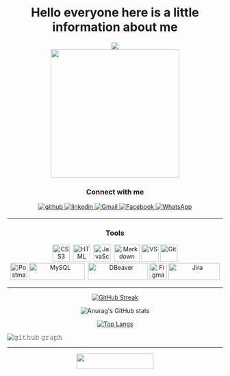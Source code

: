 <h1 align="center">Hello everyone here is a little information about me</h1>
<div id="header" align="center">
<img src="https://drive.google.com/uc?export=download&confirm=no_antivirus&id=1C0B-FO2O4rx_9wctam-Nfm-r63BXJhuv" />
</div>
<div id="header" align="center">
  <img src="https://media.giphy.com/media/Aa3k6VDl2EDauCyE6U/giphy.gif" width="300"/>  
</div>

<!--Connect with me -->
<h3 align="center" target="_blank">Connect with me</h3>
<div align="center">
  
<a href="https://github.com/chabanova-ekaterina" target="_blank">
<img src=https://drive.google.com/uc?export=download&confirm=no_antivirus&id=13hhL9bLUOIWBKQ48YdlJdryhbpYaDGKE alt=github style="margin-bottom: 5px;" />
</a>
<a href="https://linkedin.com/in/ekaterina-chabanova/" target="_blank">
<img src=https://drive.google.com/uc?export=download&confirm=no_antivirus&id=1ytKqYCGmV7kUCD1JCPfTmSBSb-1u3T8Z alt=linkedin style="margin-bottom: 5px;" />
</a>
<a href="href="mailto:chabanova.ca@gmail.com" target="_blank">
<img src=https://drive.google.com/uc?export=download&confirm=no_antivirus&id=1t3kMiH3SWm3wJYc6FeDmrgO80CpKaOCe alt="Gmail" style="margin-bottom: 5px;" />
</a> 
<a href="https://www.facebook.com/chabanovaekaterina/" target="_blank">
<img src=https://drive.google.com/uc?export=download&confirm=no_antivirus&id=1pdIdzSmi8fV2XIaJEyz3LwdKDaIK4Jps alt="Facebook" style="margin-bottom: 5px;" />
</a>  
<a href="https://wa.me/9209952191?text=Hello"_blank">
<img src=https://drive.google.com/uc?export=download&confirm=no_antivirus&id=1qAFURSZT7vtrW8DsN_f1vokaDcMf34O2 alt="WhatsApp" style="margin-bottom: 5px;" />
</a> 
</div>

---
<!-- Tools -->
<h3 align="center" target="_blank">Tools</h3>
<div align="center">
  <img src="https://drive.google.com/uc?export=download&confirm=no_antivirus&id=1xr_h9yg6-ZmftS_UPwg11sYQquvK4-0t"  title="CSS3" alt="CSS3" width="40" height="40"/>&nbsp;
  <img src="https://drive.google.com/uc?export=download&confirm=no_antivirus&id=1N_kMTKkw-EMrdpKwri54SKRmNotLEEH2" title="HTML5" alt="HTML" width="40" height="40"/>&nbsp;
  <img src="https://drive.google.com/uc?export=download&confirm=no_antivirus&id=1OggP9DdM0zLIRX2L3ok7WzX-SXLow6oi" title="JavaScript" alt="JavaScript" width="40" height="40"/>&nbsp;
  <img src="https://drive.google.com/uc?export=download&confirm=no_antivirus&id=1S6y0VMyMyUM3Vnk9dc-70Jh-GiWo5EK8" title="Markdown" alt="Markdown" width="60" height="40"/>  
  <img src="https://drive.google.com/uc?export=download&confirm=no_antivirus&id=12MeStk18_wob2szY-eBNSSVBNdu9eazL" title="VS" alt="VS" width="40" height="40"/>
  <img src="https://drive.google.com/uc?export=download&confirm=no_antivirus&id=1bT8xerzZ_L4P9KnG-pPrs8VNYfLfH_Xk" title="Git" alt="Git" width="40" height="40"/>
</div>

<div align="center">
    <img src="https://drive.google.com/uc?export=download&confirm=no_antivirus&id=1hdw3eZFGswGVgZX19krDZ-94tUowdJpT" title="Postman" **alt="Postman" width="40" height="40"/>
    <img src="https://drive.google.com/uc?export=download&confirm=no_antivirus&id=1yKsaRV6ttuPvi8cbGbu_U-OJWDjhAtop" title="MySQL"  alt="MySQL" width="130" height="40"/>&nbsp;
    <img src="https://drive.google.com/uc?export=download&confirm=no_antivirus&id=1gpkpzeiJixXz8CuE-sViWpQRppTjzPE5" title="DBeaver" **alt="DBeaver" width="140" height="40"/>
    <img src="https://drive.google.com/uc?export=download&confirm=no_antivirus&id=1xWNp27gQAPgkUPyBRavg47CIReewe8fT" title="Figma" **alt="Figma" width="40" height="40"/>
    <img src="https://drive.google.com/uc?export=download&confirm=no_antivirus&id=1E7DP_ALjMakjm-GAJGWZH11vBEapHY4N" title="Jira" alt="Jira" width="120" height="40"/>
</div>

---

<!--Streak Stats -->

<div align="center">

[![GitHub Streak](http://github-readme-streak-stats.herokuapp.com?user=chabanova-ekaterina&theme=midnight-purple&border_radius=8&date_format=j%20M%5B%20Y%5D&mode=weekly)](https://git.io/streak-stats)
</div>


<!--Stats -->
<div align="center">

![Anurag's GitHub stats](https://github-readme-stats.vercel.app/api?username=chabanova-ekaterina&show_icons=true&theme=midnight-purple)
</div> 

<!--Hide Progress Bars -->
<div align="center">
  
[![Top Langs](https://github-readme-stats.vercel.app/api/top-langs/?username=chabanova-ekaterina&layout=compact&theme=midnight-purple)](https://github.com/chabanova-ekaterina/github-readme-stats)
  
</div>

![𝚐𝚒𝚝𝚑𝚞𝚋 𝚐𝚛𝚊𝚙𝚑](https://github-readme-activity-graph.cyclic.app/graph?username=chabanova-ekaterina&theme=high-contrast&hide_border=true&area=true)

---
<!--counter-->
<div align="center">
<img src="https://komarev.com/ghpvc/?username=chabanova-ekaterina&&style=flat-square" align="center" width="180" height="35"/>
</div>


